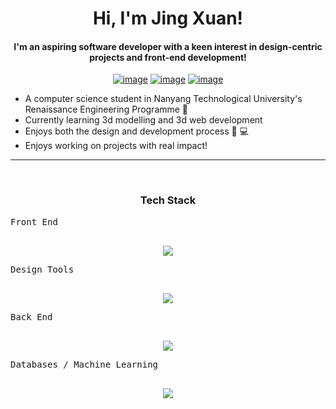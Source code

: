 <h1 align="center">Hi, I'm Jing Xuan!</h1>
<h4 align="center">I'm an aspiring software developer with a keen interest in design-centric projects and front-end development!</h4>
<div align="center">

[![image](https://img.shields.io/badge/LinkedIn-0077B5?style=for-the-badge&logo=linkedin&logoColor=white)](https://www.linkedin.com/in/jing-xuan-ong-8b59b3201/)
[![image](https://img.shields.io/badge/Gmail-D14836?style=for-the-badge&logo=gmail&logoColor=white)](mailto:ongjx16@gmail.com)
[![image](https://img.shields.io/badge/Telegram-188AD5?style=for-the-badge&logo=telegram&logoColor=white)](https://t.me/ongjx16)

  


  
</div>
<div>
  
  - A computer science student in Nanyang Technological University's Renaissance Engineering Programme 📖
  - Currently learning 3d modelling and 3d web development 
  - Enjoys both the design and development process 🎨 💻
  - Enjoys working on projects with real impact!
  
</div>

<hr>
<Br>
<h3 align="center">Tech Stack</h3>
<!--tech stack icons-->
  
<kbd>
    <kbd align = "center" >Front End</kbd>
    <br>
    <br>
    <p align="center">
  <a href="https://skillicons.dev">
    <img src="https://skillicons.dev/icons?i=flutter,react,tailwind,html,css,nextjs&perline=14" />
  </a>
</p>
</kbd>
<kbd>
    <kbd align = "center" >Design Tools</kbd>
    <br>
    <br>
    <p align="center">
  <a href="https://skillicons.dev">
    <img src="https://skillicons.dev/icons?i=figma, blender&perline=14" />
  </a>
</p>
</kbd>
<kbd>
    <kbd align = "center" >Back End</kbd>
    <br>
    <br>
    <p align="center">
  <a href="https://skillicons.dev">
    <img src="https://skillicons.dev/icons?i=nestjs,flask,firebase,postman,gcp&perline=14" />
  </a>
</p>
</kbd>
<kbd>
    <kbd align = "center" >Databases / Machine Learning</kbd>
    <br>
    <br>
    <p align="center">
  <a href="https://skillicons.dev">
    <img src="https://skillicons.dev/icons?i=mysql,tensorflow&perline=14" />
  </a>
</p>
</kbd>
